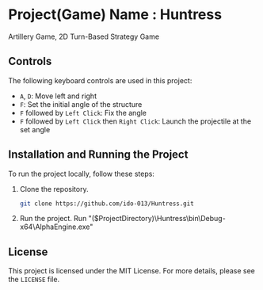# Project(Game) Name : Huntress

Artillery Game, 2D Turn-Based Strategy Game

## Controls

The following keyboard controls are used in this project:

- `A`, `D`: Move left and right
- `F`: Set the initial angle of the structure
- `F` followed by `Left Click`: Fix the angle
- `F` followed by `Left Click` then `Right Click`: Launch the projectile at the set angle

## Installation and Running the Project

To run the project locally, follow these steps:

1. Clone the repository.
    ```bash
    git clone https://github.com/ido-013/Huntress.git
    ```
2. Run the project.
	Run "($ProjectDirectory)\Huntress\bin\Debug-x64\AlphaEngine.exe"
## License

This project is licensed under the MIT License. For more details, please see the `LICENSE` file.
